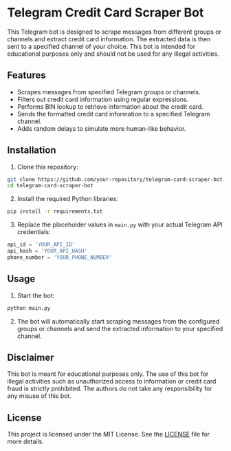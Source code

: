 
# Telegram Credit Card Scraper Bot

This Telegram bot is designed to scrape messages from different groups or channels and extract credit card information. The extracted data is then sent to a specified channel of your choice. This bot is intended for educational purposes only and should not be used for any illegal activities.

## Features

- Scrapes messages from specified Telegram groups or channels.
- Filters out credit card information using regular expressions.
- Performs BIN lookup to retrieve information about the credit card.
- Sends the formatted credit card information to a specified Telegram channel.
- Adds random delays to simulate more human-like behavior.

## Installation

1. Clone this repository:

```bash
git clone https://github.com/your-repository/telegram-card-scraper-bot.git
cd telegram-card-scraper-bot
```

2. Install the required Python libraries:

```bash
pip install -r requirements.txt
```

3. Replace the placeholder values in `main.py` with your actual Telegram API credentials:

```python
api_id = 'YOUR_API_ID'
api_hash = 'YOUR_API_HASH'
phone_number = 'YOUR_PHONE_NUMBER'
```

## Usage

1. Start the bot:

```bash
python main.py
```

2. The bot will automatically start scraping messages from the configured groups or channels and send the extracted information to your specified channel.

## Disclaimer

This bot is meant for educational purposes only. The use of this bot for illegal activities such as unauthorized access to information or credit card fraud is strictly prohibited. The authors do not take any responsibility for any misuse of this bot.

## License

This project is licensed under the MIT License. See the [LICENSE](LICENSE) file for more details.
